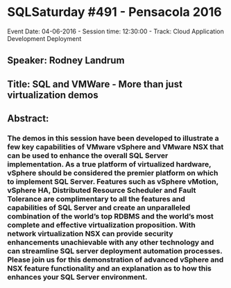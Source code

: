 # SQLSaturday #491 - Pensacola 2016
Event Date: 04-06-2016 - Session time: 12:30:00 - Track: Cloud Application Development  Deployment
## Speaker: Rodney Landrum
## Title: SQL and VMWare - More than just virtualization demos
## Abstract:
### The demos in this session have been developed to illustrate a few key capabilities of VMware vSphere and VMware NSX that can be used to enhance the overall SQL Server implementation. As a true platform of virtualized hardware, vSphere should be considered the premier platform on which to implement SQL Server. Features such as vSphere vMotion, vSphere HA, Distributed Resource Scheduler and Fault Tolerance are complimentary to all the features and capabilities of SQL Server and create an unparalleled combination of the world’s top RDBMS and the world’s most complete and effective virtualization proposition. With network virtualization NSX can provide security enhancements unachievable with any other technology and can streamline SQL server deployment automation processes. Please join us for this demonstration of advanced vSphere and NSX feature functionality and an explanation as to how this enhances your SQL Server environment.
